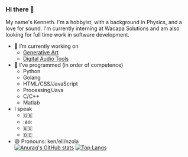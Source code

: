 ### Hi there 👋

<!--
**kendfss/kendfss** is a ✨ _special_ ✨ repository because its `README.md` (this file) appears on your GitHub profile.

Here are some ideas to get you started:

- 👯 I’m looking to collaborate on ...
- 🤔 I’m looking for help with ...
- 💬 Ask me about ...
- 📫 How to reach me: ...
- ⚡ Fun fact: ...
- 🌱 I’m currently learning 
-->
My name's Kenneth. I'm a hobbyist, with a background in Physics, and a love for sound. I'm currently interning at Wacapa Solutions and am also looking for full time work in software development.

- :hammer: I’m currently working on  
    - [Generative Art](https://github.com/kendfss/processing)
    - [Digital Audio Tools](https://github.com/kendfss/monomaker)
- :school_satchel: I’ve programmed (in order of competence)
    - Python    
    - Golang
    - HTML/CSS/JavaScript  
    - Processing/Java
    - C/C++  
    - Matlab  
- I speak
    - :gb:
    - :ao:
    - :es:
    - :de:
- 😄 Pronouns: ken/eli/nzola  
[![Anurag's GitHub stats](https://github-readme-stats.vercel.app/api?username=kendfss)](https://github.com/anuraghazra/github-readme-stats)
[![Top Langs](https://github-readme-stats.vercel.app/api/top-langs/?username=kendfss)](https://github.com/anuraghazra/github-readme-stats)
    

